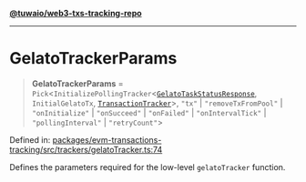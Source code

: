 [**@tuwaio/web3-txs-tracking-repo**](../../../README.md)

***

# GelatoTrackerParams

> **GelatoTrackerParams** = `Pick`\<`InitializePollingTracker`\<[`GelatoTaskStatusResponse`](GelatoTaskStatusResponse.md), `InitialGelatoTx`, [`TransactionTracker`](../enumerations/TransactionTracker.md)\>, `"tx"` \| `"removeTxFromPool"` \| `"onInitialize"` \| `"onSucceed"` \| `"onFailed"` \| `"onIntervalTick"` \| `"pollingInterval"` \| `"retryCount"`\>

Defined in: [packages/evm-transactions-tracking/src/trackers/gelatoTracker.ts:74](https://github.com/TuwaIO/web3-transactions-tracking/blob/65f363300724bdf9b035eaffd2ca6ee39c3a7709/packages/evm-transactions-tracking/src/trackers/gelatoTracker.ts#L74)

Defines the parameters required for the low-level `gelatoTracker` function.

